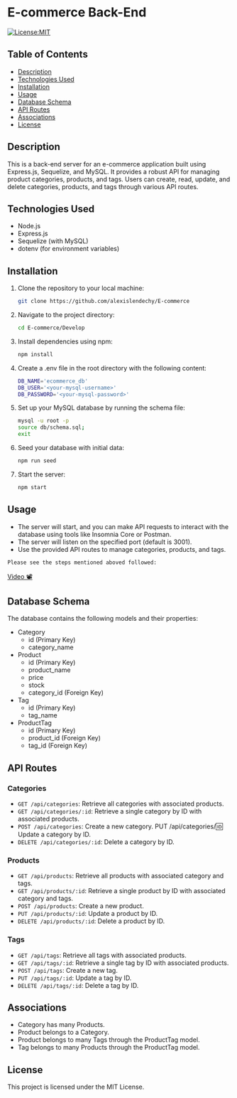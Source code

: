 # E-commerce Back-End

[![License:MIT](https://img.shields.io/badge/License-MIT-yellow.svg)](https://opensource.org/license/mit/)

## Table of Contents
- [Description](#description)
- [Technologies Used](#technologies-used)
- [Installation](#installation)
- [Usage](#usage)
- [Database Schema](#database-schema)
- [API Routes](#api-routes)
- [Associations](#associations)
- [License](#license)

## Description
This is a back-end server for an e-commerce application built using Express.js, Sequelize, and MySQL. It provides a robust API for managing product categories, products, and tags. Users can create, read, update, and delete categories, products, and tags through various API routes.

## Technologies Used
- Node.js
- Express.js
- Sequelize (with MySQL)
- dotenv (for environment variables)

## Installation
1. Clone the repository to your local machine:
   ```sh
   git clone https://github.com/alexislendechy/E-commerce
2. Navigate to the project directory:
   ```sh
   cd E-commerce/Develop
3. Install dependencies using npm:
    ```sh
    npm install 
4. Create a .env file in the root directory with the following content:
    ```sh
    DB_NAME='ecommerce_db'
    DB_USER='<your-mysql-username>'
    DB_PASSWORD='<your-mysql-password>'
5. Set up your MySQL database by running the schema file:
    ```sh
    mysql -u root -p
    source db/schema.sql;
    exit
6. Seed your database with initial data:
    ```sh
    npm run seed
7. Start the server:
    ```sh
    npm start
## Usage
* The server will start, and you can make API requests to interact with the database using tools like Insomnia Core or Postman.
* The server will listen on the specified port (default is 3001).
* Use the provided API routes to manage categories, products, and tags.

```bash
Please see the steps mentioned aboved followed:
```
[Video 📽️](https://watch.screencastify.com/v/9JC92kNpMb4PwT2Kx4Pa)

## Database Schema
The database contains the following models and their properties:

* Category
    * id (Primary Key)
    * category_name
* Product
    * id (Primary Key)
    * product_name
    * price
    * stock
    * category_id (Foreign Key)
* Tag
    * id (Primary Key)
    * tag_name
* ProductTag
    * id (Primary Key)
    * product_id (Foreign Key)
    * tag_id (Foreign Key)
## API Routes
### Categories

 * `GET /api/categories`: Retrieve all categories with associated products.
* `GET /api/categories/:id`: Retrieve a single category by ID with associated products.
* `POST /api/categories`: Create a new category.
PUT /api/categories/:id: Update a category by ID.
* `DELETE /api/categories/:id`: Delete a category by ID.
### Products

* `GET /api/products`: Retrieve all products with associated category and tags.
* `GET /api/products/:id`: Retrieve a single product by ID with associated category and tags.
* `POST /api/products`: Create a new product.
* `PUT /api/products/:id`: Update a product by ID.
* `DELETE /api/products/:id`: Delete a product by ID.
### Tags

* `GET /api/tags`: Retrieve all tags with associated products.
* `GET /api/tags/:id`: Retrieve a single tag by ID with associated products.
* `POST /api/tags`: Create a new tag.
* `PUT /api/tags/:id`: Update a tag by ID.
* `DELETE /api/tags/:id`: Delete a tag by ID.
## Associations
* Category has many Products.
* Product belongs to a Category.
* Product belongs to many Tags through the ProductTag model.
* Tag belongs to many Products through the ProductTag model.
## License
This project is licensed under the MIT License.
